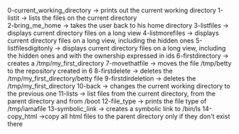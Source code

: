 0-current_working_directory -> prints out the current working directory
1-listit -> lists the files on the current directory	
2-bring_me_home -> takes the user back to his home directory
3-listfiles -> displays current directory files on a long view
4-listmorefiles -> displays current directory files on a long view, including the hidden ones
5-listfilesdigitonly -> displays current directory files on a long view, including the hidden ones and with the ownership expressed in ids
6-firstdirectory -> creates a /tmp/my_first_directory 
7-movethatfile -> moves the file /tmp/betty to the repository created in 6
8-firstdelete -> deletes the /tmp/my_first_directory/betty file
9-firstdirdeletion -> deletes the /tmp/my_first_directory 
10-back -> changes the current working directory to the previous one
11-lists -> list files from the current directory, from the parent directory and from /boot
12-file_type -> prints the file type of /tmp/iamafile
13-symbolic_link -> creates a symbolic link to /bin/ls
14-copy_html ->copy all html files to the parent directory only if they don't exist there
